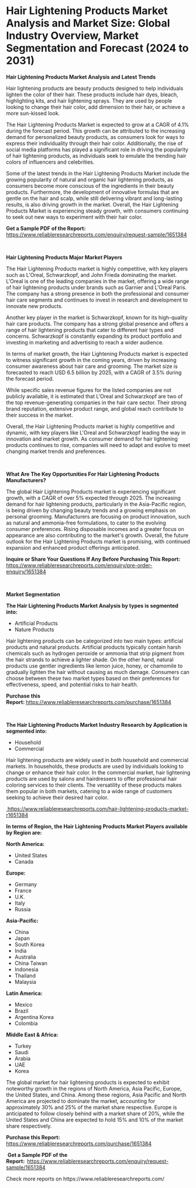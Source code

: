 <p><h1>Hair Lightening Products Market Analysis and Market Size: Global Industry Overview, Market Segmentation and Forecast (2024 to 2031)</h1></p><p><strong>Hair Lightening Products Market Analysis and Latest Trends</strong></p>
<p><p>Hair lightening products are beauty products designed to help individuals lighten the color of their hair. These products include hair dyes, bleach, highlighting kits, and hair lightening sprays. They are used by people looking to change their hair color, add dimension to their hair, or achieve a more sun-kissed look.</p><p>The Hair Lightening Products Market is expected to grow at a CAGR of 4.1% during the forecast period. This growth can be attributed to the increasing demand for personalized beauty products, as consumers look for ways to express their individuality through their hair color. Additionally, the rise of social media platforms has played a significant role in driving the popularity of hair lightening products, as individuals seek to emulate the trending hair colors of influencers and celebrities.</p><p>Some of the latest trends in the Hair Lightening Products Market include the growing popularity of natural and organic hair lightening products, as consumers become more conscious of the ingredients in their beauty products. Furthermore, the development of innovative formulas that are gentle on the hair and scalp, while still delivering vibrant and long-lasting results, is also driving growth in the market. Overall, the Hair Lightening Products Market is experiencing steady growth, with consumers continuing to seek out new ways to experiment with their hair color.</p></p>
<p><strong>Get a Sample PDF of the Report:&nbsp;</strong> <a href="https://www.reliableresearchreports.com/enquiry/request-sample/1651384">https://www.reliableresearchreports.com/enquiry/request-sample/1651384</a></p>
<p>&nbsp;</p>
<p><strong>Hair Lightening Products Major Market Players</strong></p>
<p><p>The Hair Lightening Products market is highly competitive, with key players such as L'Oreal, Schwarzkopf, and John Frieda dominating the market. L'Oreal is one of the leading companies in the market, offering a wide range of hair lightening products under brands such as Garnier and L'Oreal Paris. The company has a strong presence in both the professional and consumer hair care segments and continues to invest in research and development to innovate new products.</p><p>Another key player in the market is Schwarzkopf, known for its high-quality hair care products. The company has a strong global presence and offers a range of hair lightening products that cater to different hair types and concerns. Schwarzkopf is constantly expanding its product portfolio and investing in marketing and advertising to reach a wider audience.</p><p>In terms of market growth, the Hair Lightening Products market is expected to witness significant growth in the coming years, driven by increasing consumer awareness about hair care and grooming. The market size is forecasted to reach USD 6.5 billion by 2025, with a CAGR of 3.5% during the forecast period.</p><p>While specific sales revenue figures for the listed companies are not publicly available, it is estimated that L'Oreal and Schwarzkopf are two of the top revenue-generating companies in the hair care sector. Their strong brand reputation, extensive product range, and global reach contribute to their success in the market.</p><p>Overall, the Hair Lightening Products market is highly competitive and dynamic, with key players like L'Oreal and Schwarzkopf leading the way in innovation and market growth. As consumer demand for hair lightening products continues to rise, companies will need to adapt and evolve to meet changing market trends and preferences.</p></p>
<p>&nbsp;</p>
<p><strong>What Are The Key Opportunities For Hair Lightening Products Manufacturers?</strong></p>
<p><p>The global Hair Lightening Products market is experiencing significant growth, with a CAGR of over 5% expected through 2025. The increasing demand for hair lightening products, particularly in the Asia-Pacific region, is being driven by changing beauty trends and a growing emphasis on personal grooming. Manufacturers are focusing on product innovation, such as natural and ammonia-free formulations, to cater to the evolving consumer preferences. Rising disposable incomes and a greater focus on appearance are also contributing to the market's growth. Overall, the future outlook for the Hair Lightening Products market is promising, with continued expansion and enhanced product offerings anticipated.</p></p>
<p><strong>Inquire or Share Your Questions If Any Before Purchasing This Report:</strong> <a href="https://www.reliableresearchreports.com/enquiry/pre-order-enquiry/1651384">https://www.reliableresearchreports.com/enquiry/pre-order-enquiry/1651384</a></p>
<p>&nbsp;</p>
<p><strong>Market Segmentation</strong></p>
<p><strong>The Hair Lightening Products Market Analysis by types is segmented into:</strong></p>
<p><ul><li>Artificial Products</li><li>Nature Products</li></ul></p>
<p><p>Hair lightening products can be categorized into two main types: artificial products and natural products. Artificial products typically contain harsh chemicals such as hydrogen peroxide or ammonia that strip pigment from the hair strands to achieve a lighter shade. On the other hand, natural products use gentler ingredients like lemon juice, honey, or chamomile to gradually lighten the hair without causing as much damage. Consumers can choose between these two market types based on their preferences for effectiveness, speed, and potential risks to hair health.</p></p>
<p><strong>Purchase this Report:&nbsp;</strong><a href="https://www.reliableresearchreports.com/purchase/1651384">https://www.reliableresearchreports.com/purchase/1651384</a></p>
<p>&nbsp;</p>
<p><strong>The Hair Lightening Products Market Industry Research by Application is segmented into:</strong></p>
<p><ul><li>Household</li><li>Commercial</li></ul></p>
<p><p>Hair lightening products are widely used in both household and commercial markets. In households, these products are used by individuals looking to change or enhance their hair color. In the commercial market, hair lightening products are used by salons and hairdressers to offer professional hair coloring services to their clients. The versatility of these products makes them popular in both markets, catering to a wide range of customers seeking to achieve their desired hair color.</p></p>
<p><a href="https://www.reliableresearchreports.com/hair-lightening-products-market-r1651384">&nbsp;https://www.reliableresearchreports.com/hair-lightening-products-market-r1651384</a></p>
<p><strong>In terms of Region, the Hair Lightening Products Market Players available by Region are:</strong></p>
<p>
    <p> <strong> North America: </strong>
        <ul>
            <li>United States</li>
            <li>Canada</li>
        </ul>
        </p> 
    <p> <strong> Europe: </strong>
        <ul>
            <li>Germany</li>
            <li>France</li>
            <li>U.K.</li>
            <li>Italy</li>
            <li>Russia</li>
        </ul>
        </p> 
    <p> <strong> Asia-Pacific: </strong>
        <ul>
            <li>China</li>
            <li>Japan</li>
            <li>South Korea</li>
            <li>India</li>
            <li>Australia</li>
            <li>China Taiwan</li>
            <li>Indonesia</li>
            <li>Thailand</li>
            <li>Malaysia</li>
        </ul>
        </p> 
    <p> <strong> Latin America: </strong>
        <ul>
            <li>Mexico</li>
            <li>Brazil</li>
            <li>Argentina Korea</li>
            <li>Colombia</li>
        </ul>
        </p> 
    <p> <strong> Middle East & Africa: </strong>
        <ul>
            <li>Turkey</li>
            <li>Saudi</li>
            <li>Arabia</li>
            <li>UAE</li>
            <li>Korea</li>
        </ul>
    </p>
    </p>
<p><p>The global market for hair lightening products is expected to exhibit noteworthy growth in the regions of North America, Asia Pacific, Europe, the United States, and China. Among these regions, Asia Pacific and North America are projected to dominate the market, accounting for approximately 30% and 25% of the market share respective. Europe is anticipated to follow closely behind with a market share of 20%, while the United States and China are expected to hold 15% and 10% of the market share respectively.</p></p>
<p><strong>Purchase this Report: </strong><a href="https://www.reliableresearchreports.com/purchase/1651384">https://www.reliableresearchreports.com/purchase/1651384</a></p>
<p>&nbsp;<strong>Get a Sample PDF of the Report:&nbsp;&nbsp;</strong><a href="https://www.reliableresearchreports.com/enquiry/request-sample/1651384">https://www.reliableresearchreports.com/enquiry/request-sample/1651384</a></p>
<p><strong></strong></p>
<p>Check more reports on https://www.reliableresearchreports.com/</p>